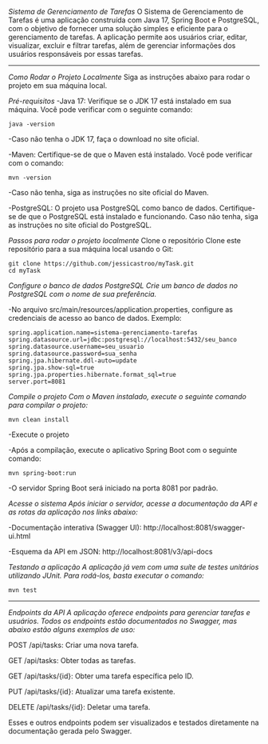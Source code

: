   *Sistema de Gerenciamento de Tarefas*
O Sistema de Gerenciamento de Tarefas é uma aplicação construída com Java 17, Spring Boot e PostgreSQL, com o objetivo de fornecer uma solução simples e eficiente para o gerenciamento de tarefas. A aplicação permite aos usuários criar, editar, visualizar, excluir e filtrar tarefas, além de gerenciar informações dos usuários responsáveis por essas tarefas.

_____________________________________________________
  *Como Rodar o Projeto Localmente*
  Siga as instruções abaixo para rodar o projeto em sua máquina local.

  *Pré-requisitos*
-Java 17: Verifique se o JDK 17 está instalado em sua máquina. Você pode verificar com o seguinte comando:

    java -version

-Caso não tenha o JDK 17, faça o download no site oficial.

-Maven: Certifique-se de que o Maven está instalado. Você pode verificar com o comando:

    mvn -version

-Caso não tenha, siga as instruções no site oficial do Maven.

-PostgreSQL: O projeto usa PostgreSQL como banco de dados. Certifique-se de que o PostgreSQL está instalado e funcionando. Caso não tenha, siga as instruções no site oficial do PostgreSQL.

*Passos para rodar o projeto localmente*
Clone o repositório
Clone este repositório para a sua máquina local usando o Git:


    git clone https://github.com/jessicastroo/myTask.git
    cd myTask

*Configure o banco de dados PostgreSQL
Crie um banco de dados no PostgreSQL com o nome de sua preferência.*

-No arquivo src/main/resources/application.properties, configure as credenciais de acesso ao banco de dados. Exemplo:

    spring.application.name=sistema-gerenciamento-tarefas
    spring.datasource.url=jdbc:postgresql://localhost:5432/seu_banco
    spring.datasource.username=seu_usuario
    spring.datasource.password=sua_senha
    spring.jpa.hibernate.ddl-auto=update
    spring.jpa.show-sql=true
    spring.jpa.properties.hibernate.format_sql=true
    server.port=8081

*Compile o projeto
Com o Maven instalado, execute o seguinte comando para compilar o projeto:*

    mvn clean install

-Execute o projeto

-Após a compilação, execute o aplicativo Spring Boot com o seguinte comando:

    mvn spring-boot:run

-O servidor Spring Boot será iniciado na porta 8081 por padrão.

*Acesse o sistema
Após iniciar o servidor, acesse a documentação da API e as rotas da aplicação nos links abaixo:*

-Documentação interativa (Swagger UI):
    http://localhost:8081/swagger-ui.html

-Esquema da API em JSON:
    http://localhost:8081/v3/api-docs

*Testando a aplicação
A aplicação já vem com uma suíte de testes unitários utilizando JUnit. Para rodá-los, basta executar o comando:*

    mvn test

_________________________________________________________
*Endpoints da API
A aplicação oferece endpoints para gerenciar tarefas e usuários. Todos os endpoints estão documentados no Swagger, mas abaixo estão alguns exemplos de uso:*


POST /api/tasks: Criar uma nova tarefa.

GET /api/tasks: Obter todas as tarefas.

GET /api/tasks/{id}: Obter uma tarefa específica pelo ID.

PUT /api/tasks/{id}: Atualizar uma tarefa existente.

DELETE /api/tasks/{id}: Deletar uma tarefa.

Esses e outros endpoints podem ser visualizados e testados diretamente na documentação gerada pelo Swagger.
